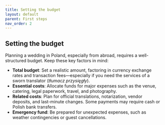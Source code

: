 ```yaml
---
title: Setting the budget
layout: default
parent: First steps
nav_order: 2
---
```

## Setting the budget

Planning a wedding in Poland, especially from abroad, requires a well-structured budget. Keep these key factors in mind:

- **Total budget**: Set a realistic amount, factoring in currency exchange rates and transaction fees—especially if you need the services of a sworn translator (*tłumacz przysięgły*).
- **Essential costs**: Allocate funds for major expenses such as the venue, catering, legal paperwork, travel, and photography.
- **Related costs**: Plan for official translations, notarization, vendor deposits, and last-minute changes. Some payments may require cash or Polish bank transfers.
- **Emergency fund**: Be prepared for unexpected expenses, such as weather contingencies or guest cancellations.
